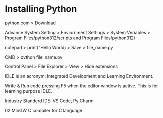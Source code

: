 # Installing Python

python.com > Download

Advance System Setting > Enviornment Settings > System Veriables > Program Files/python312/scripts and Program Files/python312/

notepad > print("Hello World) > Save > file_name.py

CMD > python file_name.py

Control Panel > File Explorer > View > Hide extensions

IDLE is an acronym: Integrated Development and Learning Environment.

Write & Run code pressing F5 when the editor window is active.
This is for learning purpose IDLE.

Industry Standerd IDE: VS Code, Py Charm

02
MinGW C compiler for C language
